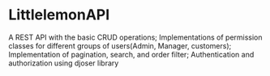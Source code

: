 # LittlelemonAPI

A REST API with the basic CRUD operations; Implementations of permission classes for different groups of users(Admin, Manager, customers); Implementation of pagination, search, and order filter; Authentication and authorization using djoser library
